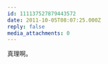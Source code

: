 ```yaml
---
id: 111137527879443572
date: 2011-10-05T08:07:25.000Z
reply: false
media_attachments: 0
---
```


真理啊。

